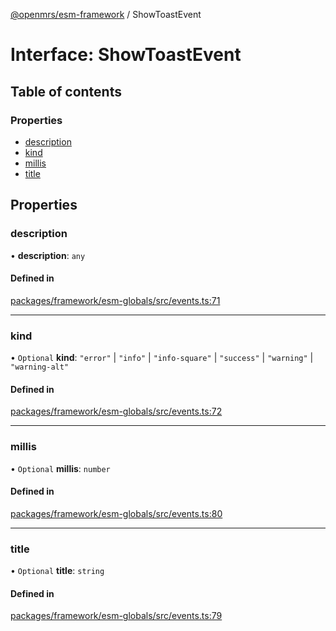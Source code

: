 [@openmrs/esm-framework](../API.md) / ShowToastEvent

# Interface: ShowToastEvent

## Table of contents

### Properties

- [description](ShowToastEvent.md#description)
- [kind](ShowToastEvent.md#kind)
- [millis](ShowToastEvent.md#millis)
- [title](ShowToastEvent.md#title)

## Properties

### description

• **description**: `any`

#### Defined in

[packages/framework/esm-globals/src/events.ts:71](https://github.com/openmrs/openmrs-esm-core/blob/main/packages/framework/esm-globals/src/events.ts#L71)

___

### kind

• `Optional` **kind**: ``"error"`` \| ``"info"`` \| ``"info-square"`` \| ``"success"`` \| ``"warning"`` \| ``"warning-alt"``

#### Defined in

[packages/framework/esm-globals/src/events.ts:72](https://github.com/openmrs/openmrs-esm-core/blob/main/packages/framework/esm-globals/src/events.ts#L72)

___

### millis

• `Optional` **millis**: `number`

#### Defined in

[packages/framework/esm-globals/src/events.ts:80](https://github.com/openmrs/openmrs-esm-core/blob/main/packages/framework/esm-globals/src/events.ts#L80)

___

### title

• `Optional` **title**: `string`

#### Defined in

[packages/framework/esm-globals/src/events.ts:79](https://github.com/openmrs/openmrs-esm-core/blob/main/packages/framework/esm-globals/src/events.ts#L79)
